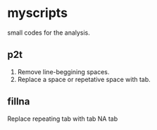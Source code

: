 # myscripts
small codes for the analysis.

## p2t
1. Remove line-beggining spaces.
2. Replace a space or repetative space with tab.

## fillna
Replace repeating tab with tab NA tab

